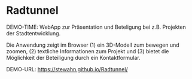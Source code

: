 # Radtunnel

DEMO-TIME: WebApp zur Präsentation und Beteligung bei z.B. Projekten der Stadtentwicklung.

Die Anwendung zeigt im Browser (1) ein 3D-Modell zum bewegen und zoomen, (2) textliche Informationen zum Projekt und (3) bietet die Möglichkeit der Beteiligung durch ein Kontaktformular.

DEMO-URL: https://stewahn.github.io/Radtunnel/

